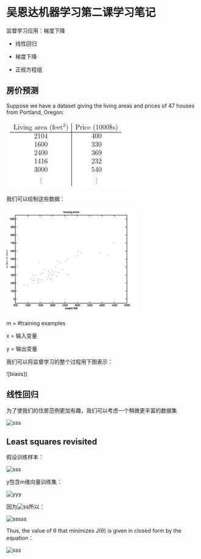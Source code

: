 # 吴恩达机器学习第二课学习笔记

监督学习应用：梯度下降

* 线性回归

* 梯度下降

* 正规方程组

## 房价预测

Suppose we have a dataset giving the living areas and prices of 47 houses from Portland, Oregon:

![ssss](https://github.com/abbqboy/Sticker/blob/master/photo/%E6%88%BF%E4%BB%B7%E5%8D%95%E5%9B%A0%E7%B4%A0.jpg?raw=true)

我们可以绘制这些数据：

![sssss](https://github.com/abbqboy/Sticker/blob/master/photo/%E6%88%BF%E9%97%B4%E5%8D%95%E5%9B%A0%E7%B4%A0%E7%BB%98%E5%88%B6.png?raw=true)

m = #training examples

x = 输入变量

y = 输出变量

我们可以将监督学习的整个过程用下图表示：

![biaos](

## 线性回归

为了使我们的住房范例更加有趣，我们可以考虑一个稍微更丰富的数据集

![sss](http://img.blog.csdn.net/20161111192340667)







## Least squares revisited 

假设训练样本：

![sss](http://images.cnitblog.com/blog/492570/201409/082153133405821.png)

y包含m维向量训练集：

![yyy](http://images.cnitblog.com/blog/492570/201409/082154109653649.png)

因为![ss](http://images.cnitblog.com/blog/492570/201409/082156509024886.png)所以：

![sssss](http://images.cnitblog.com/blog/492570/201409/082157219655764.png)

Thus, the value of θ that minimizes J(θ) is given in closed form by the equation：

![sss](http://images.cnitblog.com/blog/492570/201409/082210227775354.png)
















